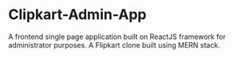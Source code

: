 # Clipkart-Admin-App
A frontend single page application built on ReactJS framework for administrator purposes. A Flipkart clone built using MERN stack.
